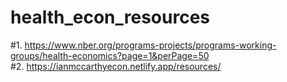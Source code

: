 # health_econ_resources  

#1. https://www.nber.org/programs-projects/programs-working-groups/health-economics?page=1&perPage=50  
#2. https://ianmccarthyecon.netlify.app/resources/  
